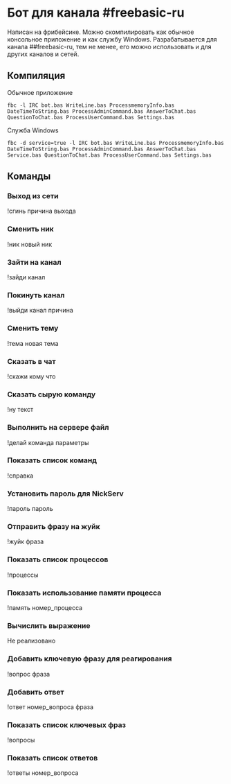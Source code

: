 ﻿# Бот для канала #freebasic-ru

Написан на фрибейсике. Можно скомпилировать как обычное консольное приложение и как службу Windows. Разрабатывается для канала ##freebasic-ru, тем не менее, его можно использовать и для других каналов и сетей.


## Компиляция

Обычное приложение

```
fbc -l IRC bot.bas WriteLine.bas ProcessmemoryInfo.bas DateTimeToString.bas ProcessAdminCommand.bas AnswerToChat.bas QuestionToChat.bas ProcessUserCommand.bas Settings.bas
```

Служба Windows

```
fbc -d service=true -l IRC bot.bas WriteLine.bas ProcessmemoryInfo.bas DateTimeToString.bas ProcessAdminCommand.bas AnswerToChat.bas Service.bas QuestionToChat.bas ProcessUserCommand.bas Settings.bas
```


## Команды


### Выход из сети

!сгинь причина выхода


### Сменить ник

!ник новый ник


### Зайти на канал

!зайди канал


### Покинуть канал

!выйди канал причина


### Сменить тему

!тема новая тема


### Сказать в чат

!скажи кому что


### Сказать сырую команду

!ну текст


### Выполнить на сервере файл

!делай команда параметры


### Показать список команд

!справка


### Установить пароль для NickServ

!пароль пароль


### Отправить фразу на жуйк

!жуйк фраза


### Показать список процессов

!процессы


### Показать использование памяти процесса

!память номер_процесса


### Вычислить выражение

Не реализовано


### Добавить ключевую фразу для реагирования

!вопрос фраза


### Добавить ответ

!ответ номер_вопроса фраза


### Показать список ключевых фраз

!вопросы


### Показать список ответов

!ответы номер_вопроса
